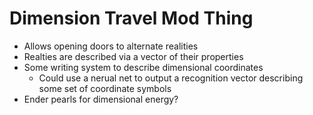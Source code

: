 Dimension Travel Mod Thing
===
- Allows opening doors to alternate realities
- Realties are described via a vector of their properties
- Some writing system to describe dimensional coordinates
  - Could use a nerual net to output a recognition vector describing some set of coordinate symbols
- Ender pearls for dimensional energy?
